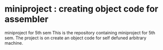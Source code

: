 # miniproject : creating object code  for assembler
miniproject for 5th sem
This is the repository containing miniproject for 5th sem.  The project is on create an object code for self defuned arbitrary machine.
